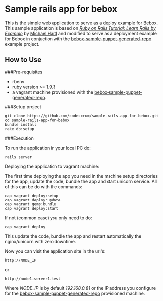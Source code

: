 Sample rails app for bebox
==========================

This is the simple web application to serve as a deploy example for Bebox.
This sample application is based on [*Ruby on Rails Tutorial: Learn Rails by Example*](http://railstutorial.org/) by [Michael Hartl](http://michaelhartl.com/) and modified to serve as a deployment example for Bebox in conjuction with the [bebox-sample-puppet-generated-repo](http://github.com/codescrum/bebox-sample-puppet-generated-repo) example project.

How to Use
----------

###Pre-requisites

* rbenv
* ruby version >= 1.9.3
* a vagrant machine provisioned with the [bebox-sample-puppet-generated-repo](http://github.com/codescrum/bebox-sample-puppet-generated-repo).

###Setup project

    git clone https://github.com/codescrum/sample-rails-app-for-bebox.git
    cd sample-rails-app-for-bebox
    bundle install
    rake db:setup

###Execution

To run the application in your local PC do:

    rails server

Deploying the application to vagrant machine:

The first time deploying the app you need in the machine setup directories for the app, update the code, bundle the app and start unicorn service. All of this can be do with the commands:

    cap vagrant deploy:setup
    cap vagrant deploy:update
    cap vagrant gems:bundle
    cap vagrant deploy:start

If not (common case) you only need to do:

    cap vagrant deploy

This update the code, bundle the app and restart automatically the nginx/unicorn with zero downtime.

Now you can visit the application site in the url's:

    http://NODE_IP
or

    http://node1.server1.test

Where *NODE_IP* is by default *192.168.0.81* or the IP address you configure for the [bebox-sample-puppet-generated-repo](http://github.com/codescrum/bebox-sample-puppet-generated-repo) provisioned machine.
